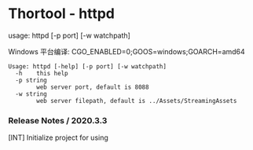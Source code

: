 # Thortool - httpd

usage: httpd [-p port] [-w watchpath]

Windows 平台编译: CGO_ENABLED=0;GOOS=windows;GOARCH=amd64


```shell
Usage: httpd [-help] [-p port] [-w watchpath]
  -h	this help
  -p string
    	web server port, default is 8088
  -w string
    	web server filepath, default is ../Assets/StreamingAssets
```


### Release Notes / 2020.3.3

[INT]  Initialize project for using

